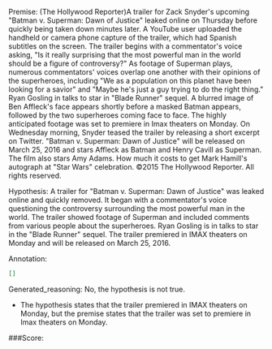 
Premise:
(The Hollywood Reporter)A trailer for Zack Snyder's upcoming "Batman v. Superman: Dawn of Justice" leaked online on Thursday before quickly being taken down minutes later. A YouTube user uploaded the handheld or camera phone capture of the trailer, which had Spanish subtitles on the screen. The trailer begins with a commentator's voice asking, "Is it really surprising that the most powerful man in the world should be a figure of controversy?" As footage of Superman plays, numerous commentators' voices overlap one another with their opinions of the superheroes, including "We as a population on this planet have been looking for a savior" and "Maybe he's just a guy trying to do the right thing." Ryan Gosling in talks to star in "Blade Runner" sequel. A blurred image of Ben Affleck's face appears shortly before a masked Batman appears, followed by the two superheroes coming face to face. The highly anticipated footage was set to premiere in Imax theaters on Monday. On Wednesday morning, Snyder teased the trailer by releasing a short excerpt on Twitter. "Batman v. Superman: Dawn of Justice" will be released on March 25, 2016 and stars Affleck as Batman and Henry Cavill as Superman. The film also stars Amy Adams. How much it costs to get Mark Hamill's autograph at "Star Wars" celebration. ©2015 The Hollywood Reporter. All rights reserved.


Hypothesis:
A trailer for "Batman v. Superman: Dawn of Justice" was leaked online and quickly removed. It began with a commentator's voice questioning the controversy surrounding the most powerful man in the world. The trailer showed footage of Superman and included comments from various people about the superheroes. Ryan Gosling is in talks to star in the "Blade Runner" sequel. The trailer premiered in IMAX theaters on Monday and will be released on March 25, 2016.

Annotation:
```json
[]
```

Generated_reasoning:
No, the hypothesis is not true. 
- The hypothesis states that the trailer premiered in IMAX theaters on Monday, but the premise states that the trailer was set to premiere in Imax theaters on Monday.

###Score:
